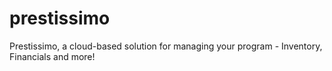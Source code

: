 # prestissimo
Prestissimo, a cloud-based solution for managing your program - Inventory, Financials and more!
